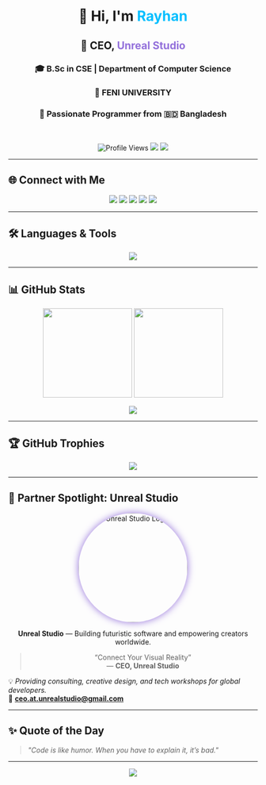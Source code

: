 <!-- Header Section -->
<h1 align="center">👋 Hi, I'm <span style="color:#00BFFF;">Rayhan</span></h1>
<h2 align="center">💼 CEO, <span style="color:#9370DB;">Unreal Studio</span></h2>
<h3 align="center">🎓 B.Sc in CSE | Department of Computer Science</h3>
<h3 align="center">🏫 FENI UNIVERSITY</h3>
<h3 align="center">🚀 Passionate Programmer from 🇧🇩 Bangladesh</h3>

<br>

<p align="center">
  <img src="https://komarev.com/ghpvc/?username=ceo-uploads&label=Profile%20Views&color=0e75b6&style=for-the-badge" alt="Profile Views"/>
  <img src="https://img.shields.io/badge/Focus-Software%20Development-blueviolet?style=for-the-badge"/>
  <img src="https://img.shields.io/badge/CEO-Unreal%20Studio-blue?style=for-the-badge"/>
</p>

---

## 🌐 Connect with Me

<p align="center">
  <a href="https://twitter.com/the_rayhan" target="_blank"><img src="https://img.shields.io/badge/Twitter-%231DA1F2.svg?&style=for-the-badge&logo=twitter&logoColor=white"/></a>
  <a href="https://linkedin.com/in/md-rayhan" target="_blank"><img src="https://img.shields.io/badge/LinkedIn-%230077B5.svg?&style=for-the-badge&logo=linkedin&logoColor=white"/></a>
  <a href="https://fb.com/rayhan" target="_blank"><img src="https://img.shields.io/badge/Facebook-%231877F2.svg?&style=for-the-badge&logo=facebook&logoColor=white"/></a>
  <a href="https://instagram.com/rayhan" target="_blank"><img src="https://img.shields.io/badge/Instagram-%23E4405F.svg?&style=for-the-badge&logo=instagram&logoColor=white"/></a>
  <a href="https://www.youtube.com/@stacknbuild" target="_blank"><img src="https://img.shields.io/badge/YouTube-%23FF0000.svg?&style=for-the-badge&logo=youtube&logoColor=white"/></a>
</p>

---

## 🛠️ Languages & Tools

<p align="center">
  <img src="https://skillicons.dev/icons?i=python,java,cpp,cs,javascript,typescript,html,css,react,nodejs,express,vue,angular,tailwind,dart,flutter,androidstudio,kotlin,unity,unreal,blender,mysql,aws,docker,firebase,git,arduino,bash,spring,linux,vscode,figma" />
</p>

---

## 📊 GitHub Stats

<p align="center">
  <img src="https://github-readme-stats.vercel.app/api?username=ceo-uploads&show_icons=true&theme=tokyonight&hide_border=true&bg_color=0D1117&title_color=00BFFF&icon_color=9370DB" height="180px"/>
  <img src="https://github-readme-stats.vercel.app/api/top-langs?username=ceo-uploads&show_icons=true&locale=en&layout=compact&theme=tokyonight&hide_border=true&bg_color=0D1117" height="180px"/>
</p>

<p align="center">
  <img src="https://github-readme-streak-stats.herokuapp.com/?user=ceo-uploads&theme=tokyonight&hide_border=true&background=0D1117"/>
</p>

---

## 🏆 GitHub Trophies

<p align="center">
  <img src="https://github-profile-trophy.vercel.app/?username=ceo-uploads&theme=tokyonight&no-frame=true&row=1&margin-w=10"/>
</p>

---

## 🎨 Partner Spotlight: Unreal Studio  

<p align="center">
  <img src="https://scontent.fcgp36-1.fna.fbcdn.net/v/t39.30808-6/480208066_122118974096701690_5572951173120999992_n.jpg?_nc_cat=108&ccb=1-7&_nc_sid=6ee11a&_nc_eui2=AeFURjbLLp2Fhd1QnucxkHTE9T6J2HG9ipv1PonYcb2Km-NpI-znc3vJVdM72zsSUpd7ylaKFZz5J-aLWManXubD&_nc_ohc=41uZ3lUIDXcQ7kNvwGpi85h&_nc_oc=AdmEOB5RZwn0JGo7pn25-Mz4tR919cymxez9rGAwk2l3rEV3Ftj7alLNjmhKoIbVdm4&_nc_zt=23&_nc_ht=scontent.fcgp36-1.fna&_nc_gid=rSH0Bh7QNTS1bxyZ3ErpXA&oh=00_Afc2brcfWqX6rJDTI1kEzzhtSQBMBDrBd0RsnLjV-rYGfA&oe=69081AA3"
       alt="Unreal Studio Logo"
       width="220"
       style="border-radius:50%; box-shadow:0 0 15px #9370DB;" />
</p>

<p align="center">
  <b>Unreal Studio</b> — Building futuristic software and empowering creators worldwide.
</p>

<blockquote align="center">
  “Connect Your Visual Reality”  
  <br>— <b>CEO, Unreal Studio</b>
</blockquote>

💡 *Providing consulting, creative design, and tech workshops for global developers.*  
📩 **ceo.at.unrealstudio@gmail.com**

---

## ✨ Quote of the Day
> *"Code is like humor. When you have to explain it, it’s bad."*

---

<p align="center">
  <img src="https://capsule-render.vercel.app/api?type=waving&color=0:00BFFF,100:9370DB&height=120&section=footer"/>
</p>
